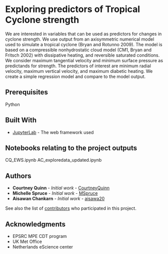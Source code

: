 # Exploring predictors of Tropical Cyclone strength

We are interested in variables that can be used as predictors for changes in cyclone strength.  We use output from an axisymmetric numerical model used to simulate a tropical cyclone (Bryan and Rotunno 2009).  The model is based on a compressible nonhydrostatic cloud model (CM1, Bryan and Fritsch 2002) with dissipative heating, and reversible saturated conditions.  We consider maximum tangential velocity and minimum surface pressure as predictands for strength.  The predictors of interest are minimum radial velocity, maximum vertical velocity, and maximum diabetic heating.  We create a simple regression model and compare to the model output.

## Prerequisites

Python

## Built With

* [JupyterLab](http://jupyterlab.readthedocs.io/en/stable/) - The web framework used

## Notebooks relating to the project outputs

CQ_EWS.ipynb
AC_exploredata_updated.ipynb

## Authors

* **Courtney Quinn** - *Initial work* - [CourtneyQuinn](https://github.com/CourtneyQuinn)
* **Michelle Spruce** - *Initial work* - [MSpruce](https://github.com/MSpruce)
* **Aisawan Chankarn** - *Initial work* - [aisawa20](https://github.com/aisawa20)

See also the list of [contributors](https://github.com/CourtneyQuinn/MOSS/graphs/contributors) who participated in this project.

## Acknowledgments

* EPSRC MPE CDT program
* UK Met Office
* Netherlands eScience center

